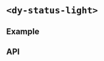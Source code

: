 # `<dy-status-light>`

## Example

<gbp-example
  name="dy-status-light"
  props='{"status": "informative"}'
  html="Building..."
  src="https://esm.sh/duoyun-ui/elements/status-light"></gbp-example>

## API

<gbp-api src="/src/elements/status-light.ts"></gbp-api>
